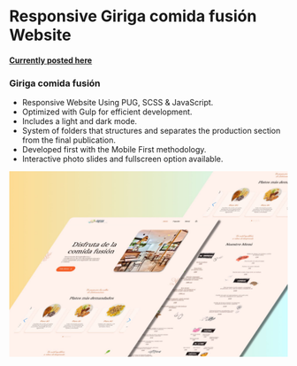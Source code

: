 # Responsive Giriga comida fusión Website
#### [Currently posted here](https://bryan56gm.github.io/giriga/)
### Giriga comida fusión

- Responsive Website Using PUG, SCSS & JavaScript.
- Optimized with Gulp for efficient development.
- Includes a light and dark mode.
- System of folders that structures and separates the production section from the final publication.
- Developed first with the Mobile First methodology.
- Interactive photo slides and fullscreen option available.

![Giriga Fusión](https://raw.githubusercontent.com/bryan56gm/giriga/main/preview.jpg)
